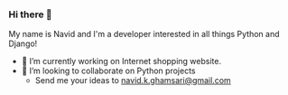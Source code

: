### Hi there 👋
My name is Navid and I'm a developer interested in all things Python and Django!

- 🔭 I’m currently working on Internet shopping website.
- 👯 I’m looking to collaborate on Python projects
    - Send me your ideas to navid.k.ghamsari@gmail.com

<!--
**NavidGhamsari/NavidGhamsari** is a ✨ _special_ ✨ repository because its `README.md` (this file) appears on your GitHub profile.

Here are some ideas to get you started:

- 🔭 I’m currently working on ...
- 🌱 I’m currently learning ...
- 👯 I’m looking to collaborate on ...
- 🤔 I’m looking for help with ...
- 💬 Ask me about ...
- 📫 How to reach me: ...
- 😄 Pronouns: ...
- ⚡ Fun fact: ...
-->
